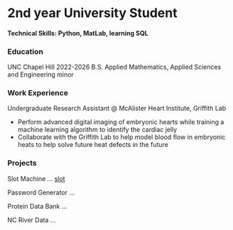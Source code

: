 # 2nd year University Student
#### Technical Skills: Python, MatLab, learning SQL

### Education
UNC Chapel Hill 2022-2026
B.S. Applied Mathematics, Applied Sciences and Engineering minor

### Work Experience
Undergraduate Research Assistant @ McAlister Heart Institute, Griffith Lab
* Perform advanced digital imaging of embryonic hearts while training a machine learning algorithm to identify the cardiac jelly
* Collaborate with the Griffith Lab to help model blood flow in embryonic heats to help solve future heat defects in the future

### Projects
Slot Machine
... [slot](https://github.com/zmabouel/zmabouel.github.io/blob/main/Slot%20Machine.py)

Password Generator
...

Protein Data Bank
...

NC River Data
...
